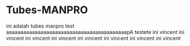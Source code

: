 # Tubes-MANPRO
ini adalah tubes manpro
test
aaaaaaaaaaaaaaaaaaaaaaaaaaaaaaaaaaaaaaaaaapA
testete
ini vincent
ini vincent
ini vincent
ini vincent
ini vincent
ini vincent
ini vincent
ini vincent
